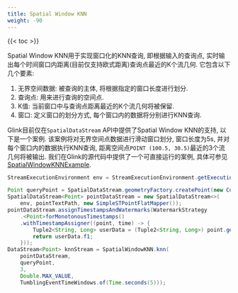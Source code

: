 ```yaml
---
title: Spatial Window KNN
weight: -90
---
```


{{< toc >}}

Spatial Window KNN用于实现窗口化的KNN查询, 即根据输入的查询点, 实时输出每个时间窗口内距离(目前仅支持欧式距离)查询点最近的K个流几何. 它包含以下几个要素:
1. 无界空间数据: 被查询的主体, 将根据指定的窗口长度进行划分.
2. 查询点: 用来进行查询的空间点.
3. K值: 当前窗口中与查询点距离最近的K个流几何将被保留.
3. 窗口: 定义窗口的划分方式, 每个窗口内的数据将分别进行KNN查询.

Glink目前仅在`SpatialDataStream` API中提供了Spatial Window KNN的支持, 以下是一个案例. 该案例将对无界空间点数据进行滑动窗口划分, 窗口长度为5s, 并对每个窗口内的数据执行KNN查询, 距离空间点`POINT (100.5, 30.5)`最近的3个流几何将被输出. 我们在Glink的源代码中提供了一个可直接运行的案例, 具体可参见[SpatialWindowKNNExample](https://github.com/glink-incubator/glink/blob/master/glink-examples/src/main/java/cn/edu/whu/glink/examples/datastream/SpatialWindowKNNExample.java).

```java
StreamExecutionEnvironment env = StreamExecutionEnvironment.getExecutionEnvironment();

Point queryPoint = SpatialDataStream.geometryFactory.createPoint(new Coordinate(100.5, 30.5));
SpatialDataStream<Point> pointDataStream = new SpatialDataStream<>(
    env, pointTextPath, new SimpleSTPointFlatMapper());
pointDataStream.assignTimestampsAndWatermarks(WatermarkStrategy
    .<Point>forMonotonousTimestamps()
    .withTimestampAssigner((point, time) -> {
        Tuple2<String, Long> userData = (Tuple2<String, Long>) point.getUserData();
        return userData.f1;
    }));
DataStream<Point> knnStream = SpatialWindowKNN.knn(
    pointDataStream,
    queryPoint,
    3,
    Double.MAX_VALUE,
    TumblingEventTimeWindows.of(Time.seconds(5)));
```